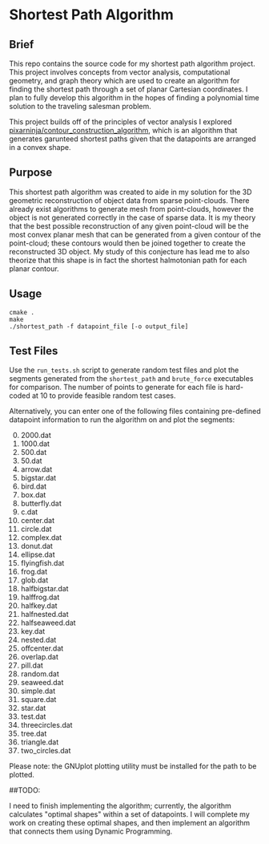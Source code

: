 # Shortest Path Algorithm

## Brief

This repo contains the source code for my shortest path algorithm project.
This project involves concepts from vector analysis, computational geometry,
and graph theory which are used to create an algorithm for finding the shortest
path through a set of planar Cartesian coordinates. I plan to fully develop this
algorithm in the hopes of finding a polynomial time solution to the traveling
salesman problem.

This project builds off of the principles of vector analysis I
explored [pixarninja/contour_construction_algorithm](https://github.com/pixarninja/contour_construction_algorithm),
which is an algorithm that generates garunteed shortest paths given that the datapoints
are arranged in a convex shape.

## Purpose

This shortest path algorithm was created to aide in my solution for the 3D
geometric reconstruction of object data from sparse point-clouds. There already exist algorithms
to generate mesh from point-clouds, however the object is not generated correctly
in the case of sparse data. It is my theory that the best possible reconstruction
of any given point-cloud will be the most convex planar mesh that can be generated
from a given contour of the point-cloud; these contours would then be joined together
to create the reconstructed 3D object. My study of this conjecture has lead me to
also theorize that this shape is in fact the shortest halmotonian path for each planar
contour.

## Usage

```
cmake .
make
./shortest_path -f datapoint_file [-o output_file]
```

## Test Files

Use the `run_tests.sh` script to generate random test files
and plot the segments generated from the `shortest_path` and
```brute_force``` executables for comparison. The number of points to generate
for each file is hard-coded at 10 to provide feasible random test cases.

Alternatively, you can enter one of the following files containing
pre-defined datapoint information to run the algorithm on and plot the segments:

0. 2000.dat
0. 1000.dat
0. 500.dat
0. 50.dat
0. arrow.dat
0. bigstar.dat
0. bird.dat
0. box.dat
0. butterfly.dat
0. c.dat
0. center.dat
0. circle.dat
0. complex.dat
0. donut.dat
0. ellipse.dat
0. flyingfish.dat
0. frog.dat
0. glob.dat
0. halfbigstar.dat
0. halffrog.dat
0. halfkey.dat
0. halfnested.dat
0. halfseaweed.dat
0. key.dat
0. nested.dat
0. offcenter.dat
0. overlap.dat
0. pill.dat
0. random.dat
0. seaweed.dat
0. simple.dat
0. square.dat
0. star.dat
0. test.dat
0. threecircles.dat
0. tree.dat
0. triangle.dat
0. two_circles.dat

Please note: the GNUplot plotting utility must be installed for the path to be plotted.

##TODO:

I need to finish implementing the algorithm; currently, the algorithm calculates
"optimal shapes" within a set of datapoints. I will complete my work on
creating these optimal shapes, and then implement an algorithm that
connects them using Dynamic Programming.

